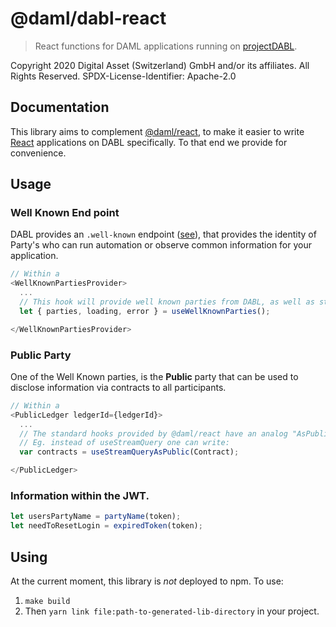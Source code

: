 # @daml/dabl-react

> React functions for DAML applications running on [projectDABL](https://projectdabl.com/).

Copyright 2020 Digital Asset (Switzerland) GmbH and/or its affiliates. All Rights Reserved. SPDX-License-Identifier: Apache-2.0

## Documentation

This library aims to complement [@daml/react](`https://www.npmjs.com/package/@daml/react),
to make it easier to write [React](https://reactjs.org/) applications on DABL specifically.
To that end we provide for convenience.

## Usage

### Well Known End point

DABL provides an `.well-known` endpoint ([see](https://docs.projectdabl.com/api/iam/#listening-for-new-users)), that provides the identity of Party's who can run automation or
observe common information for your application.

```typescript
// Within a
<WellKnownPartiesProvider>
  ...
  // This hook will provide well known parties from DABL, as well as status information regarding the request.
  let { parties, loading, error } = useWellKnownParties();

</WellKnownPartiesProvider>
```

### Public Party

One of the Well Known parties, is the **Public** party that can be used to disclose information via contracts to all participants.
```typescript
// Within a
<PublicLedger ledgerId={ledgerId}>
  ...
  // The standard hooks provided by @daml/react have an analog "AsPublic" method.
  // Eg. instead of useStreamQuery one can write:
  var contracts = useStreamQueryAsPublic(Contract);

</PublicLedger>
```

### Information within the JWT.

```typescript
let usersPartyName = partyName(token);
let needToResetLogin = expiredToken(token);
```

## Using

At the current moment, this library is *not* deployed to npm. To use:

1. `make build`
2. Then `yarn link file:path-to-generated-lib-directory` in your project.
